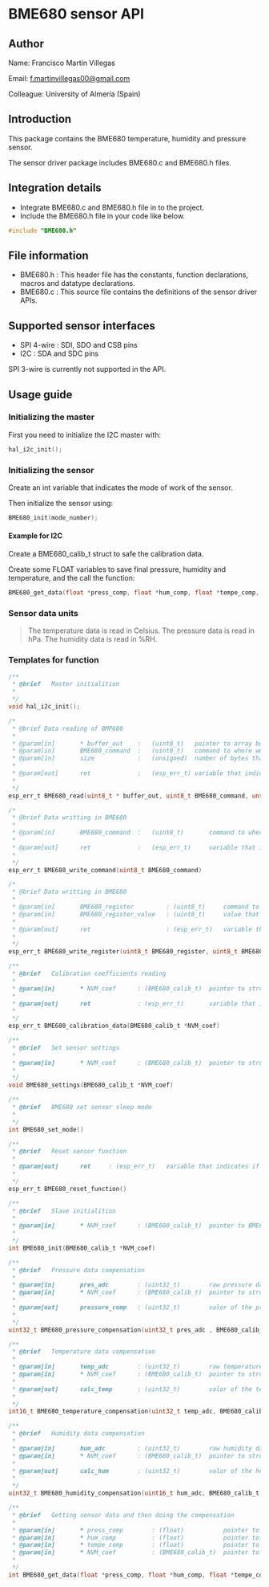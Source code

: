# BME680 sensor API
## Author
Name:			Francisco Martín Villegas

Email:			f.martinvillegas00@gmail.com

Colleague:		University of Almería (Spain)

## Introduction
This package contains the BME680 temperature, humidity and pressure sensor.

The sensor driver package includes BME680.c and BME680.h files.


## Integration details
* Integrate BME680.c and BME680.h file in to the project.
* Include the BME680.h file in your code like below.
``` c
#include "BME680.h"
```

## File information
* BME680.h : This header file has the constants, function declarations, macros and datatype declarations.
* BME680.c : This source file contains the definitions of the sensor driver APIs.

## Supported sensor interfaces
* SPI 4-wire	:	SDI, SDO and CSB pins
* I2C			:	SDA and SDC pins

SPI 3-wire is currently not supported in the API.
## Usage guide
### Initializing the master
First you need to initialize the I2C master with:
```c
hal_i2c_init();
```
### Initializing the sensor
Create an int variable that indicates the mode of work of the sensor.

Then initialize the sensor using:
```c
BME680_init(mode_number);
```

#### Example for I2C
Create a BME680_calib_t struct to safe the calibration data.

Create some FLOAT variables to save final pressure, humidity and temperature, and the call the function:
```c
BME680_get_data(float *press_comp, float *hum_comp, float *tempe_comp, BME680_calib_t *NVM_coef);
```

### Sensor data units
> The temperature data is read in Celsius. 
> The pressure data is read in hPa.
> The humidity data is read in %RH.


### Templates for function
``` c
/**
 * @brief	Master initialition
 *
 */
void hal_i2c_init();

/*
 * @brief Data reading of BMP680
 *
 * @param[in]		* buffer_out	:	(uint8_t)	pointer to array buffer_out
 * @param[in]	  	BME680_command	:	(uint8_t)	command to where we want to read
 * @param[in]		size			:	(unsigned)	number of bytes that we need to read
 *
 * @param[out]		ret				:	(esp_err_t)	variable that indicates if there was a problem
 *
 */
esp_err_t BME680_read(uint8_t * buffer_out, uint8_t BME680_command, unsigned size)

/*
 * @brief Data writting in BME680
 *
 * @param[in]		BME680_command	: 	(uint8_t)		command to where we want to write
 *
 * @param[out]		ret				:  	(esp_err_t)		variable that indicates if there was a problem
 *
 */
esp_err_t BME680_write_command(uint8_t BME680_command)

/*
 * @brief Data writting in BME680
 *
 * @param[in]		BME680_register			: (uint8_t)		command to where we want to write
 * @param[in]		BME680_register_value	: (uint8_t) 	value that we want to write in the register called BME680_register
 *
 * @param[out]		ret						: (esp_err_t)	variable that indicates if there was a problem
 *
 */
esp_err_t BME680_write_register(uint8_t BME680_register, uint8_t BME680_register_value)

/**
 * @brief	Calibration coefficients reading
 *
 * @param[in]		* NVM_coef		: (BME680_calib_t)	pointer to struct that contains all of the calibration coefficients
 *
 * @param[out]		ret				: (esp_err_t) 		variable that indicates if there was a problem
 *
 */
esp_err_t BME680_calibration_data(BME680_calib_t *NVM_coef)

/**
 * @brief	Set sensor settings
 *
 * @param[in]		* NVM_coef		: (BME680_calib_t)	pointer to struct that contains all of the calibration coefficients
 *
 */
void BME680_settings(BME680_calib_t *NVM_coef)

/**
 * @brief	BME680 set sensor sleep mode
 *
 */
int BME680_set_mode()

/**
 * @brief	Reset sensor function
 *
 * @param[out]		ret		: (esp_err_t)	variable that indicates if there was a problem resetting the hardware
 *
 */
esp_err_t BME680_reset_function()

/**
 * @brief	Slave initialition
 *
 * @param[in]		* NVM_coef		: (BME680_calib_t)	pointer to BME680_calib_t struct variable called NVM_coef
 *
 */
int BME680_init(BME680_calib_t *NVM_coef)

/**
 * @brief	Pressure data compensation
 *
 * @param[in]		pres_adc		: (uint32_t)		raw pressure data read from the ADC
 * @param[in]		* NVM_coef		: (BME680_calib_t)	pointer to struct that contains all of the calibration coefficients
 *
 * @param[out]		pressure_comp	: (uint32_t)		valor of the pressure when its compensate
 *
 */
uint32_t BME680_pressure_compensation(uint32_t pres_adc , BME680_calib_t *NVM_coef)

/**
 * @brief	Temperature data compensation
 *
 * @param[in]		temp_adc		: (uint32_t)		raw temperature data read from the ADC
 * @param[in]		* NVM_coef		: (BME680_calib_t)	pointer to struct that contains all of the calibration coefficients
 *
 * @param[out]		calc_temp		: (uint32_t)		valor of the temperature when its compensate
 *
 */
int16_t BME680_temperature_compensation(uint32_t temp_adc, BME680_calib_t *NVM_coef)

/**
 * @brief	Humidity data compensation
 *
 * @param[in]		hum_adc			: (uint32_t)		raw humidity data read from the ADC
 * @param[in]		* NVM_coef		: (BME680_calib_t)	pointer to struct that contains all of the calibration coefficients
 *
 * @param[out]		calc_hum		: (uint32_t)		valor of the humidity when its compensate
 *
 */
uint32_t BME680_humidity_compensation(uint16_t hum_adc, BME680_calib_t *NVM_coef)

/**
 * @brief	Getting sensor data and then doing the compensation
 *
 * @param[in]		* press_comp		: (float)			pointer to valor of the pressure compensate
 * @param[in]		* hum_comp			: (float)			pointer to valor of the humidity compensate
 * @param[in]		* tempe_comp		: (float)			pointer to valor of the temperature compensate
 * @param[in]		* NVM_coef			: (BME680_calib_t)	pointer to struct that contains all of the calibration coefficients
 *
 */
int BME680_get_data(float *press_comp, float *hum_comp, float *tempe_comp, BME680_calib_t *NVM_coef)






```
